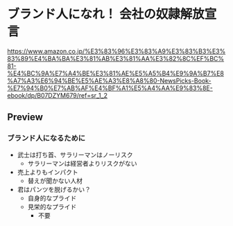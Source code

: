 # ブランド人になれ！ 会社の奴隷解放宣言

<https://www.amazon.co.jp/%E3%83%96%E3%83%A9%E3%83%B3%E3%83%89%E4%BA%BA%E3%81%AB%E3%81%AA%E3%82%8C%EF%BC%81-%E4%BC%9A%E7%A4%BE%E3%81%AE%E5%A5%B4%E9%9A%B7%E8%A7%A3%E6%94%BE%E5%AE%A3%E8%A8%80-NewsPicks-Book-%E7%94%B0%E7%AB%AF%E4%BF%A1%E5%A4%AA%E9%83%8E-ebook/dp/B07DZYM679/ref=sr_1_2>

## Preview

### ブランド人になるために

- 武士は打ち首、サラリーマンはノーリスク
    - サラリーマンは経営者よりリスクがない
- 売上よりもインパクト
    - 替えが聞かない人材
- 君はパンツを脱げるかい？
    - 自身的なプライド
    - 見栄的なプライド
        - 不要
